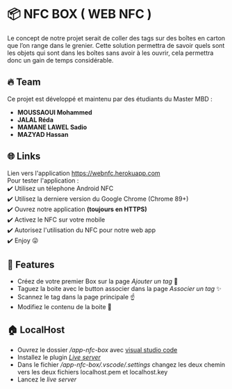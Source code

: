 # 📦  NFC BOX ( WEB NFC )
Le concept de notre projet serait de coller des tags sur des boîtes en carton que l’on range dans le grenier. Cette solution permettra de savoir quels sont les objets qui sont dans les boîtes sans avoir à les ouvrir, cela permettra donc un gain de temps considérable.


## 🔥 Team
Ce projet est développé et maintenu par des étudiants du Master MBD :
- **MOUSSAOUI Mohammed** 
- **JALAL Réda**
- **MAMANE LAWEL Sadio**
- **MAZYAD Hassan**

## 🌐 Links
Lien vers l'application https://webnfc.herokuapp.com <br>
Pour tester l'application : <br>
✔️ Utilisez un télephone Android NFC <br>
✔️ Utilisez la derniere version du Google Chrome (Chrome 89+) <br>
✔️ Ouvrez notre application **(toujours en HTTPS)** <br>
✔️ Activez le NFC sur votre mobile <br>
✔️ Autorisez l'utilisation du NFC pour notre web app <br>
✔️ Enjoy 😜 <br>

## 🍪 Features
- Créez de votre premier Box sur la page _Ajouter un tag_ 📕
- Taguez la boite avec le button associer dans la page   _Associer un tag_ ✨
- Scannez le tag dans la page principale ☝️
- Modifiez le contenu de la boite 🥰

## 🏠 LocalHost
- Ouvrez le dossier _/app-nfc-box_ avec [visual studio code](https://code.visualstudio.com/)
- Installez le plugin [_Live server_ ](https://ritwickdey.github.io/vscode-live-server/)
- Dans le fichier _/app-nfc-box/.vscode/.settings_ changez les deux chemin vers les deux fichiers localhost.pem et localhost.key
- Lancez le _live server_
